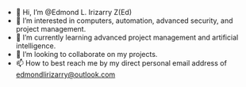- 👋 Hi, I’m @Edmond L. Irizarry Z(Ed)
- 👀 I’m interested in computers, automation, advanced security, and project management.
- 🌱 I’m currently learning advanced project management and artificial intelligence.
- 💞️ I’m looking to collaborate on my projects.
- 📫 How to best reach me by my direct personal email address of edmondlirizarry@outlook.com

<!---
Ed-Irizarry/Ed-Irizarry is a ✨ special ✨ repository because its `README.md` (this file) appears on your GitHub profile.
You can click the Preview link to take a look at your changes.
--->
